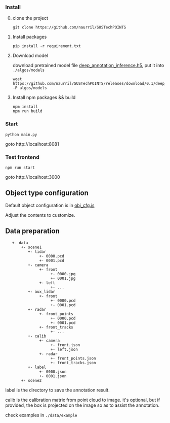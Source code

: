 
### Install

0. clone the project
   ```
   git clone https://github.com/naurril/SUSTechPOINTS
   ```
1. Install packages
     ```
     pip install -r requirement.txt
     ```
2. Download model

     download pretrained model file [deep_annotation_inference.h5](https://github.com/naurril/SUSTechPOINTS/releases/download/0.1/deep_annotation_inference.h5), put it into `./algos/models`
     ```
     wget https://github.com/naurril/SUSTechPOINTS/releases/download/0.1/deep_annotation_inference.h5  -P algos/models
     ```
3. Install npm packages && build
   ```
   npm install
   npm run build
   ```

### Start
```
python main.py
```
goto http://localhost:8081

### Test frontend

```
npm run start
```
goto http://localhost:3000


## Object type configuration

Default object configuration is in [obj_cfg.js](src/public/js/../../../public/js/obj_cfg.js)

Adjust the contents to customize.

## Data preparation

````
   +- data
       +- scene1
          +- lidar
               +- 0000.pcd
               +- 0001.pcd
          +- camera
               +- front
                    +- 0000.jpg
                    +- 0001.jpg
               +- left
                    +- ...
          +- aux_lidar
               +- front
                    +- 0000.pcd
                    +- 0001.pcd
          +- radar
               +- front_points
                    +- 0000.pcd
                    +- 0001.pcd
               +- front_tracks
                    +- ...
          +- calib
               +- camera
                    +- front.json
                    +- left.json
               +- radar
                    +- front_points.json
                    +- front_tracks.json
          +- label
               +- 0000.json
               +- 0001.json
       +- scene2

````

label is the directory to save the annotation result.

calib is the calibration matrix from point cloud to image. it's optional, but if provided, the box is projected on the image so as to assist the annotation.

check examples in `./data/example`
